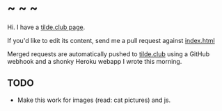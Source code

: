 # ~ ~ ~

Hi. I have a [tilde.club page](http://tilde.club/~urschrei).

If you'd like to edit its content, send me a pull request against [index.html](index.html)  

Merged requests are automatically pushed to [tilde.club](http://tilde.club) using a GitHub webhook and a shonky Heroku webapp I wrote this morning.

## TODO
- Make this work for images (read: cat pictures) and js.
